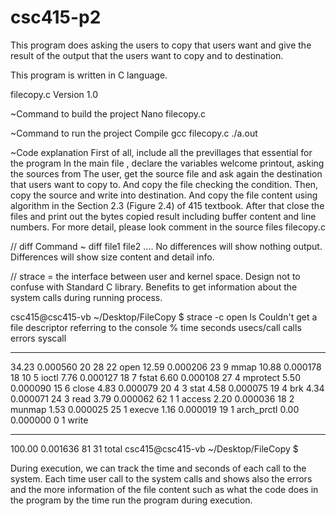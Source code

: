 # csc415-p2

This program does asking the users to copy that users want and give the result of the output that the users want to copy and to destination. 

This program is written in C language.

filecopy.c Version 1.0 


~Command to build the project 
Nano filecopy.c 

~Command to run the project 
Compile gcc filecopy.c 
./a.out 

~Code explanation 
First of all, include all the previllages that essential for the program 
In the main file , declare the variables  welcome printout, asking the sources from
The user, get the source file and ask again the destination that users want to copy to. And copy the file checking the condition. Then, copy the source and write into destination. And copy the file content using algorithm in the Section 2.3 (Figure 2.4) of 415 textbook. After that close the files and print out the bytes copied result including buffer content and line numbers. For more detail, please look comment in the source files filecopy.c

// diff 
Command ~ diff file1 file2 .... 
No differences will show nothing output.
Differences will show size content and detail info. 

// strace = the interface between user and kernel space. Design not to confuse with Standard C library. Benefits to get information about the system calls during running process. 

csc415@csc415-vb ~/Desktop/FileCopy $ strace  -c open ls 
Couldn't get a file descriptor referring to the console
% time     seconds  usecs/call     calls    errors syscall
------ ----------- ----------- --------- --------- ----------------
34.23    0.000560          20        28        22 open
12.59    0.000206          23         9           mmap
10.88    0.000178          18        10         5 ioctl
7.76    0.000127          18         7           fstat
6.60    0.000108          27         4           mprotect
5.50    0.000090          15         6           close
4.83    0.000079          20         4         3 stat
4.58    0.000075          19         4           brk
4.34    0.000071          24         3           read
3.79    0.000062          62         1         1 access
2.20    0.000036          18         2           munmap
1.53    0.000025          25         1           execve
1.16    0.000019          19         1           arch_prctl
0.00    0.000000           0         1           write
------ ----------- ----------- --------- --------- ----------------
100.00    0.001636                    81        31 total
csc415@csc415-vb ~/Desktop/FileCopy $ 

During execution, we can track the time and seconds of each call to the system.  Each time user call to the system calls and shows also the errors and the more information of the file content such as what the code does in the program by the time run the program during execution. 

